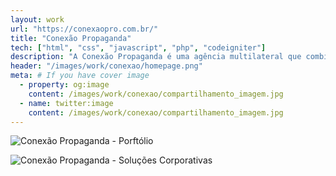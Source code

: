 ```yaml
---
layout: work
url: "https://conexaopro.com.br/"
title: "Conexão Propaganda"
tech: ["html", "css", "javascript", "php", "codeigniter"]
description: "A Conexão Propaganda é uma agência multilateral que combina diferentes técnicas de comunicação com soluções inovadoras."
header: "/images/work/conexao/homepage.png"
meta: # If you have cover image
  - property: og:image
    content: /images/work/conexao/compartilhamento_imagem.jpg
  - name: twitter:image
    content: /images/work/conexao/compartilhamento_imagem.jpg
---
```


![Conexão Propaganda - Porftólio](/images/work/conexao/portfolio.png)

![Conexão Propaganda - Soluções Corporativas](https://conexaopro.com.br/site/assets/frontend/imagens/empresa.jpg)
